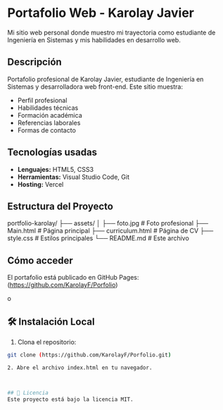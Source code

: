 # Portafolio Web - Karolay Javier

Mi sitio web personal donde muestro mi trayectoria como estudiante de Ingeniería en Sistemas y mis habilidades en desarrollo web.

##  Descripción

Portafolio profesional de Karolay Javier, estudiante de Ingeniería en Sistemas y desarrolladora web front-end. Este sitio muestra:

- Perfil profesional
- Habilidades técnicas
- Formación académica
- Referencias laborales
- Formas de contacto
## Tecnologías usadas

- **Lenguajes:** HTML5, CSS3
- **Herramientas:** Visual Studio Code, Git
- **Hosting:** Vercel

##  Estructura del Proyecto
portfolio-karolay/
├── assets/
│ ├── foto.jpg # Foto profesional
├── Main.html # Página principal
├── curriculum.html # Página de CV
├── style.css # Estilos principales
└── README.md # Este archivo
## Cómo acceder
El portafolio está publicado en GitHub Pages:  
 (https://github.com/KarolayF/Porfolio)

o


## 🛠 Instalación Local

1. Clona el repositorio:
```bash
git clone (https://github.com/KarolayF/Porfolio.git)

2. Abre el archivo index.html en tu navegador.



## 📄 Licencia
Este proyecto está bajo la licencia MIT.

